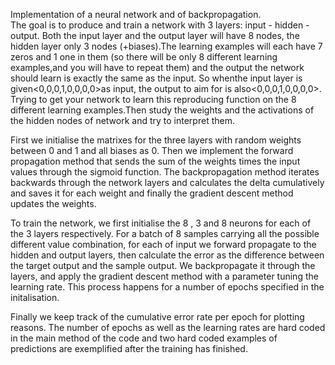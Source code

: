 Implementation of a neural network and of backpropagation.  
The goal is to produce and train a network with 3 layers:  input - hidden - output.  Both the input layer and the output layer will have 8 nodes, the hidden layer only 3 nodes (+biases).The learning examples will each have 7 zeros and 1 one in them (so there will be only 8 different learning examples,and you will have to repeat them) and the output the network should learn is exactly the same as the input.  So whenthe input layer is given<0,0,0,1,0,0,0,0>as input, the output to aim for is also<0,0,0,1,0,0,0,0>.
Trying to get your network to learn this reproducing function on the 8 different learning examples.Then study the weights and the activations of the hidden nodes of network and try to interpret them. 

First we initialise the matrixes for the three layers with random weights between 0 and 1 and all biases as 0. Then we implement the forward propagation method that sends the sum of the weights times the input values through the sigmoid function. The backpropagation method iterates backwards through the network layers and calculates the delta cumulatively and saves it for each weight and finally the gradient descent method updates the weights.

To train the network, we first initialise the 8 , 3 and 8 neurons for each of the 3 layers respectively. For a batch of 8 samples carrying all the possible different value combination, for each of input we forward propagate to the hidden and output layers, then calculate the error as the difference between the target output and the sample output. We backpropagate it through the layers, and apply the gradient descent method with a parameter tuning the learning rate. This process happens for a number of epochs specified in the initalisation. 

Finally we keep track of the cumulative error rate per epoch for plotting reasons.
The number of epochs as well as the learning rates are hard coded in the main method of the code and two hard coded examples of predictions are exemplified after the training has finished.
